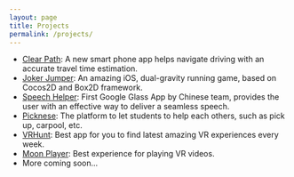 ```yaml
---
layout: page
title: Projects
permalink: /projects/
---
```


* [Clear Path](http://usunyu.com/ClearPath/): A new smart phone app helps navigate driving with an accurate travel time estimation.
* [Joker Jumper](http://usunyu.com/JokerJumper/): An amazing iOS, dual-gravity running game, based on Cocos2D and Box2D framework.
* [Speech Helper](https://scv-slide.appspot.com/): First Google Glass App by Chinese team, provides the user with an effective way to deliver a seamless speech.
* [Picknese](https://picknese.herokuapp.com/): The platform to let students to help each others, such as pick up, carpool, etc.
* [VRHunt](https://play.google.com/store/apps/details?id=com.vrexplorer.vrhunt): Best app for you to find latest amazing VR experiences every week.
* [Moon Player](http://www.moonplayerapp.com/): Best experience for playing VR videos.
* More coming soon...